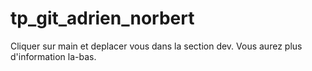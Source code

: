 # tp_git_adrien_norbert
Cliquer sur main et deplacer vous dans la section dev. Vous aurez plus d'information la-bas.
